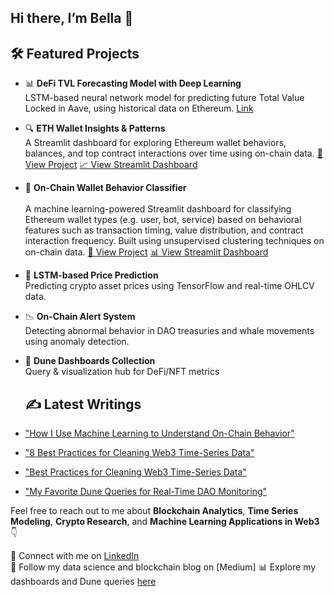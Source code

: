 ## Hi there,  I’m Bella 👋


## 🛠 Featured Projects

- 📊 **DeFi TVL Forecasting Model with Deep Learning**
  <br>  LSTM-based neural network model for predicting future Total Value Locked in Aave, using historical data on Ethereum. [Link](https://github.com/bellatrix-ds/ml-in-crypto/tree/main/02_DeFi_TVL_Forecaster_Aave_Ethereum)

- 🔍 **ETH Wallet Insights & Patterns**
<br> A Streamlit dashboard for exploring Ethereum wallet behaviors, balances, and top contract interactions over time using on-chain data. [🔗 View Project](https://github.com/bellatrix-ds/blockchain-dashboards-and-visualizations/tree/main/03_Wallet_Canvas)  [📈 View Streamlit Dashboard](https://walletcanvasdashboard.streamlit.app/)

- 🧠 **On-Chain Wallet Behavior Classifier**  
  <br> A machine learning-powered Streamlit dashboard for classifying Ethereum wallet types (e.g. user, bot, service) based on behavioral features such as transaction timing, value distribution, and contract interaction frequency. Built using unsupervised clustering techniques on on-chain data. [🔗 View Project](https://github.com/bellatrix-ds/ml-in-crypto/tree/main/03_Wallet_Identity_Classifier)  [📊 View Streamlit Dashboard](https://onchainwalletprofiler.streamlit.app/)
  

- 🧠 **LSTM-based Price Prediction**  
  Predicting crypto asset prices using TensorFlow and real-time OHLCV data.

- 📉 **On-Chain Alert System**  
  Detecting abnormal behavior in DAO treasuries and whale movements using anomaly detection.

- 📎 **Dune Dashboards Collection**  
  Query & visualization hub for DeFi/NFT metrics


  ## ✍️ Latest Writings

- ["How I Use Machine Learning to Understand On-Chain Behavior"](#)
- ["8 Best Practices for Cleaning Web3 Time-Series Data"](https://medium.com/@bellabahramii/8-best-practices-for-cleaning-web3-time-series-data-2f51f901d428)
- ["Best Practices for Cleaning Web3 Time-Series Data"](#)
- ["My Favorite Dune Queries for Real-Time DAO Monitoring"](#)


Feel free to reach out to me about **Blockchain Analytics**, **Time Series Modeling**, **Crypto Research**, and **Machine Learning Applications in Web3** 👇

💬 Connect with me on [LinkedIn](www.linkedin.com/in/bellabahrami)  
📝 Follow my data science and blockchain blog on [Medium]
📊 Explore my dashboards and Dune queries [here](https://dune.com/bella25)  

